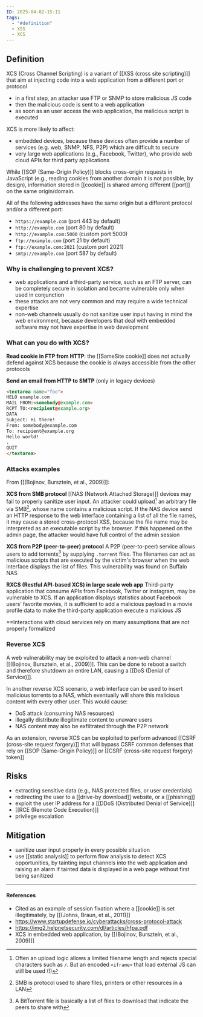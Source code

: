 ```yaml
---
ID: 2025-04-02-15:11
tags:
  - "#definition"
  - XSS
  - XCS
---
```

## Definition

XCS (Cross Channel Scripting) is a variant of [[XSS (cross site scripting)]] that aim at injecting code into a web application from a different port or protocol
- in a first step, an attacker use FTP or SNMP to store malicious JS code
- then the malicious code is sent to a web application
- as soon as an user access the web application, the malicious script is executed

XCS is more likely to affect:
- embedded devices, because these devices often provide a number of services (e.g. web, SNMP, NFS, P2P) which are difficult to secure
- very large web applications (e.g., Facebook, Twitter), who provide web cloud APIs for third party applications

While [[SOP (Same-Origin Policy)]] blocks cross-origin requests in JavaScript (e.g., reading cookies from another domain it is not possible, by design), information stored in [[cookie]] is shared among different [[port]] on the same origin/domain. 

All of the following addresses have the same origin but a different protocol and/or a different port:
- `https://example.com` (port 443 by default)
- `http://example.com` (port 80 by default)
- `http://example.com:5000` (custom port 5000)
- `ftp://example.com` (port 21 by default)
- `ftp://example.com:2021` (custom port 2021)
- `smtp://example.com` (port 587 by default)

### Why is challenging to prevent XCS?

- web applications and a third-party service, such as an FTP server, can be completely secure in isolation and became vulnerable only when used in conjunction
- these attacks are not very common and may require a wide technical expertise
- non-web channels usually do not sanitize user input having in mind the web environment, because developers that deal with embedded software may not have expertise in web development

### What can you do with XCS?

**Read cookie in FTP from HTTP**: the [[SameSite cookie]] does not actually defend against XCS because the cookie is always accessible from the other protocols

**Send an email from HTTP to SMTP** (only in legacy devices)

```html
<textarea name="foo">
HELO example.com
MAIL FROM:<somebody@example.com>
RCPT TO:<recipient@example.org>
DATA
Subject: Hi there!
From: somebody@example.com
To: recipient@example.org
Hello world!
.
QUIT
</textarea>
```

### Attacks examples

From [[(Bojinov, Bursztein, et al., 2009)]]:

**XCS from SMB protocol**
[[NAS (Network Attached Storage)]] devices may fail to properly sanitize user input. An attacker could upload[^2] an arbitrary file via SMB[^1], whose name contains a malicious script. If the NAS device send an HTTP response to the web interface containing a list of all the file names, it may cause a stored cross-protocol XSS, because the file name may be interpreted as an executable script by the browser. If this happened on the admin page, the attacker would have full control of the admin session

**XCS from P2P (peer-to-peer) protocol**
A P2P (peer-to-peer) service allows users to add torrents[^3] by supplying `.torrent` files. The filenames can act as malicious scripts that are executed by the victim's browser when the web interface displays the list of files. This vulnerability was found on Buffalo NAS

**RXCS (Restful API-based XCS) in large scale web app**
Third-party application that consume APIs from Facebook, Twitter or Instagram, may be vulnerable to XCS. If an application displays statistics about Facebook users’ favorite movies, it is sufficient to add a malicious payload in a movie profile data to make the third-party application execute a malicious JS

==Interactions with cloud services rely on many assumptions that are not properly formalized

### Reverse XCS

A web vulnerability may be exploited to attack a non-web channel [[(Bojinov, Bursztein, et al., 2009)]]. This can be done to reboot a switch and therefore shutdown an entire LAN, causing a [[DoS (Denial of Service)]].

In another reverse XCS scenario, a web interface can be used to insert malicious torrents to a NAS, which eventually will share this malicious content with every other user. This would cause:
- DoS attack (consuming NAS resources)
- illegally distribute illegitimate content to unaware users
- NAS content may also be exfiltrated through the P2P network

As an extension, reverse XCS can be exploited to perform advanced [[CSRF (cross-site request forgery)]] that will bypass CSRF common defenses that rely on [[SOP (Same-Origin Policy)]] or [[CSRF (cross-site request forgery) token]]

## Risks

- extracting sensitive data (e.g., NAS protected files, or user credentials)
- redirecting the user to a [[drive-by download]] website, or a [[phishing]]
- exploit the user IP address for a [[DDoS (Distributed Denial of Service)]]
- [[RCE (Remote Code Execution)]]
- privilege escalation

## Mitigation

- sanitize user input properly in every possible situation
- use [[static analysis]] to perform flow analysis to detect XCS opportunities, by tainting input channels into the web application and raising an alarm if tainted data is displayed in a web page without first being sanitized

---
#### References
- Cited as an example of session fixation where a [[cookie]] is set illegitimately, by [[(Johns, Braun, et al., 2011)]]
- https://www.startupdefense.io/cyberattacks/cross-protocol-attack
- https://img2.helpnetsecurity.com/dl/articles/hfpa.pdf
- XCS in embedded web application, by [[(Bojinov, Bursztein, et al., 2009)]]

[^1]: SMB is protocol used to share files, printers or other resources in a LAN

[^2]: Often an upload logic allows a limited filename length and rejects special characters such as `/`. But an encoded `<iframe>` that load external JS can still be used (!)

[^3]: A BitTorrent file is basically a list of files to download that indicate the peers to share with
